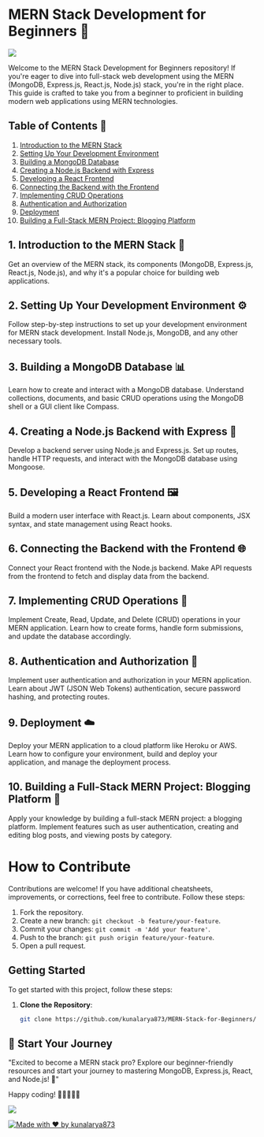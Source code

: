 # MERN Stack Development for Beginners 🚀

<img align='center' src='https://media.licdn.com/dms/image/D5612AQGAMi4w_PjJDQ/article-cover_image-shrink_720_1280/0/1686232557204?e=2147483647&v=beta&t=yLGIJZUvTYNxauXSOc7tvbpdJxvndQNpIB48Ge_9aPg'></img>

Welcome to the MERN Stack Development for Beginners repository! If you're eager to dive into full-stack web development using the MERN (MongoDB, Express.js, React.js, Node.js) stack, you're in the right place. This guide is crafted to take you from a beginner to proficient in building modern web applications using MERN technologies.

## Table of Contents 📑

1. [Introduction to the MERN Stack](#introduction-to-the-mern-stack)
2. [Setting Up Your Development Environment](#setting-up-your-development-environment)
3. [Building a MongoDB Database](#building-a-mongodb-database)
4. [Creating a Node.js Backend with Express](#creating-a-nodejs-backend-with-express)
5. [Developing a React Frontend](#developing-a-react-frontend)
6. [Connecting the Backend with the Frontend](#connecting-the-backend-with-the-frontend)
7. [Implementing CRUD Operations](#implementing-crud-operations)
8. [Authentication and Authorization](#authentication-and-authorization)
9. [Deployment](#deployment)
10. [Building a Full-Stack MERN Project: Blogging Platform](#building-a-full-stack-mern-project-blogging-platform)

## 1. Introduction to the MERN Stack 🌟

Get an overview of the MERN stack, its components (MongoDB, Express.js, React.js, Node.js), and why it's a popular choice for building web applications.

## 2. Setting Up Your Development Environment ⚙️

Follow step-by-step instructions to set up your development environment for MERN stack development. Install Node.js, MongoDB, and any other necessary tools.

## 3. Building a MongoDB Database 📊

Learn how to create and interact with a MongoDB database. Understand collections, documents, and basic CRUD operations using the MongoDB shell or a GUI client like Compass.

## 4. Creating a Node.js Backend with Express 🚀

Develop a backend server using Node.js and Express.js. Set up routes, handle HTTP requests, and interact with the MongoDB database using Mongoose.

## 5. Developing a React Frontend 🖼️

Build a modern user interface with React.js. Learn about components, JSX syntax, and state management using React hooks.

## 6. Connecting the Backend with the Frontend 🌐

Connect your React frontend with the Node.js backend. Make API requests from the frontend to fetch and display data from the backend.

## 7. Implementing CRUD Operations 📝

Implement Create, Read, Update, and Delete (CRUD) operations in your MERN application. Learn how to create forms, handle form submissions, and update the database accordingly.

## 8. Authentication and Authorization 🔐

Implement user authentication and authorization in your MERN application. Learn about JWT (JSON Web Tokens) authentication, secure password hashing, and protecting routes.

## 9. Deployment ☁️

Deploy your MERN application to a cloud platform like Heroku or AWS. Learn how to configure your environment, build and deploy your application, and manage the deployment process.

## 10. Building a Full-Stack MERN Project: Blogging Platform 📝

Apply your knowledge by building a full-stack MERN project: a blogging platform. Implement features such as user authentication, creating and editing blog posts, and viewing posts by category.

# How to Contribute

Contributions are welcome! If you have additional cheatsheets, improvements, or corrections, feel free to contribute. Follow these steps:

1. Fork the repository.
2. Create a new branch: `git checkout -b feature/your-feature`.
3. Commit your changes: `git commit -m 'Add your feature'`.
4. Push to the branch: `git push origin feature/your-feature`.
5. Open a pull request.

<!-- Getting Started Section -->
## Getting Started

To get started with this project, follow these steps:

1. **Clone the Repository**:
   ```bash
   git clone https://github.com/kunalarya873/MERN-Stack-for-Beginners/

## 🌈 Start Your Journey
"Excited to become a MERN stack pro? Explore our beginner-friendly resources and start your journey to mastering MongoDB, Express.js, React, and Node.js! 🚀"

Happy coding! 🚀👩‍💻👨‍💻

<img align='center' src='https://encrypted-tbn0.gstatic.com/images?q=tbn:ANd9GcRPqU8ec4T4Fu7l2RMWtGSxTVfXWD4Ka8F-dZ_puceFyA&s'></img>

[![Made with ❤️ by kunalarya873](https://img.shields.io/badge/Made%20with%20%E2%9D%A4%EF%B8%8F%20by-kunalarya873-yellow)](https://github.com/kunalarya873)
